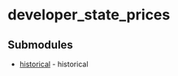 # developer_state_prices

<!-- CUSTOM DOCS START -->

<!-- CUSTOM DOCS END -->

## Submodules
- [historical](historical/README.md) - historical

